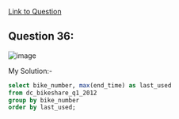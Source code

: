 [Link to Question](https://platform.stratascratch.com/coding/10176-bikes-last-used?code_type=1)

## Question 36:

![image](https://user-images.githubusercontent.com/100412162/200646254-b6f2c4c9-accb-42f0-8797-ae47bf48444f.png)

My Solution:-

~~~~sql
select bike_number, max(end_time) as last_used
from dc_bikeshare_q1_2012
group by bike_number
order by last_used;
~~~~

